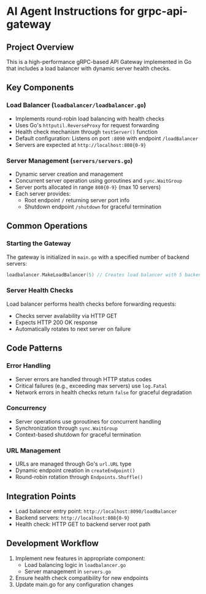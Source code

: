 # AI Agent Instructions for grpc-api-gateway

## Project Overview
This is a high-performance gRPC-based API Gateway implemented in Go that includes a load balancer with dynamic server health checks.

## Key Components

### Load Balancer (`loadbalancer/loadbalancer.go`)
- Implements round-robin load balancing with health checks
- Uses Go's `httputil.ReverseProxy` for request forwarding
- Health check mechanism through `testServer()` function
- Default configuration: Listens on port `:8090` with endpoint `/loadBalancer`
- Servers are expected at `http://localhost:808{0-9}`

### Server Management (`servers/servers.go`)
- Dynamic server creation and management
- Concurrent server operation using goroutines and `sync.WaitGroup`
- Server ports allocated in range `808{0-9}` (max 10 servers)
- Each server provides:
  - Root endpoint `/` returning server port info
  - Shutdown endpoint `/shutdown` for graceful termination

## Common Operations

### Starting the Gateway
The gateway is initialized in `main.go` with a specified number of backend servers:
```go
loadbalancer.MakeLoadBalancer(5) // Creates load balancer with 5 backend servers
```

### Server Health Checks
Load balancer performs health checks before forwarding requests:
- Checks server availability via HTTP GET
- Expects HTTP 200 OK response
- Automatically rotates to next server on failure

## Code Patterns

### Error Handling
- Server errors are handled through HTTP status codes
- Critical failures (e.g., exceeding max servers) use `log.Fatal`
- Network errors in health checks return `false` for graceful degradation

### Concurrency
- Server operations use goroutines for concurrent handling
- Synchronization through `sync.WaitGroup`
- Context-based shutdown for graceful termination

### URL Management
- URLs are managed through Go's `url.URL` type
- Dynamic endpoint creation in `createEndpoint()`
- Round-robin rotation through `Endpoints.Shuffle()`

## Integration Points
- Load balancer entry point: `http://localhost:8090/loadBalancer`
- Backend servers: `http://localhost:808{0-9}`
- Health check: HTTP GET to backend server root path

## Development Workflow
1. Implement new features in appropriate component:
   - Load balancing logic in `loadbalancer.go`
   - Server management in `servers.go`
2. Ensure health check compatibility for new endpoints
3. Update main.go for any configuration changes